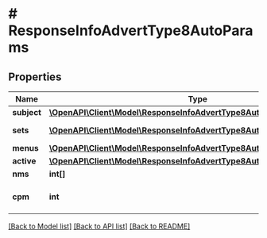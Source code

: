 # # ResponseInfoAdvertType8AutoParams

## Properties

Name | Type | Description | Notes
------------ | ------------- | ------------- | -------------
**subject** | [**\OpenAPI\Client\Model\ResponseInfoAdvertType8AutoParamsSubject**](ResponseInfoAdvertType8AutoParamsSubject.md) |  | [optional]
**sets** | [**\OpenAPI\Client\Model\ResponseInfoAdvertType8AutoParamsSetsInner[]**](ResponseInfoAdvertType8AutoParamsSetsInner.md) | Внутренняя (системная) сущность (пол + предмет) | [optional]
**menus** | [**\OpenAPI\Client\Model\ResponseInfoAdvertType8AutoParamsMenusInner[]**](ResponseInfoAdvertType8AutoParamsMenusInner.md) |  | [optional]
**active** | [**\OpenAPI\Client\Model\ResponseInfoAdvertType8AutoParamsActive**](ResponseInfoAdvertType8AutoParamsActive.md) |  | [optional]
**nms** | **int[]** | Артикулы WB | [optional]
**cpm** | **int** | Ставка (Отображается только при наличии) &lt;span class&#x3D;\&quot;new\&quot;&gt;new&lt;/span&gt; | [optional]

[[Back to Model list]](../../README.md#models) [[Back to API list]](../../README.md#endpoints) [[Back to README]](../../README.md)
